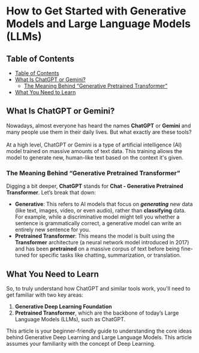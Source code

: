 # How to Get Started with Generative Models and Large Language Models (LLMs)

## Table of Contents

* [Table of Contents](./#table-of-contents)
* [What Is ChatGPT or Gemini?](./#what-is-chatgpt-or-gemini)
  * [The Meaning Behind “Generative Pretrained Transformer”](./#the-meaning-behind-generative-pretrained-transformer)
* [What You Need to Learn ](./#what-you-need-to-learn)

## What Is ChatGPT or Gemini?

Nowadays, almost everyone has heard the names **ChatGPT** or **Gemini** and many people use them in their daily lives. But what exactly are these tools?\
\
At a high level, ChatGPT or Gemini is a type of artificial intelligence (AI) model trained on massive amounts of text data. This training allows the model to generate new, human-like text based on the context it's given.

### The Meaning Behind “Generative Pretrained Transformer”

Digging a bit deeper, **ChatGPT** stands for **Chat - Generative Pretrained Transformer**. Let’s break that down:

* **Generative**: This refers to AI models that focus on _**generating**_ new data (like text, images, video, or even audio), rather than **classifying** data. For example, while a discriminative model might tell you whether a sentence is grammatically correct, a generative model can write an entirely new sentence for you.
* **Pretrained Transformer**: This means the model is built using the **Transformer** architecture (a neural network model introduced in 2017) and has been **pretrained** on a massive corpus of text before being fine-tuned for specific tasks like chatting, summarization, or translation.

## What You Need to Learn

So, to truly understand how ChatGPT and similar tools work, you'll need to get familiar with two key areas:

1. **Generative Deep Learning Foundation**
2. **Pretrained Transformer**, which are the backbone of today’s Large Language Models (LLMs), such as ChatGPT.

This article is your beginner-friendly guide to understanding the core ideas behind Generative Deep Learning and Large Language Models. This article assumes your familiarity with the concept of Deep Learning.
